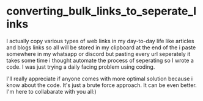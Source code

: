 # converting_bulk_links_to_seperate_links

I actually copy various types of web links in my day-to-day life like articles and blogs links so all will be stored in my clipboard at the end of the i paste somewhere 
in my whatsapp or discord but pasting every url seperately it takes some time i thought automate the process of seperating so I wrote a code. I was just trying a daily 
facing problem using coding.

I'll really appreciate if anyone comes with more optimal solution because i know about the code. It's just a brute force approach. It can be even better. I'm here to collabarate with you all:)
